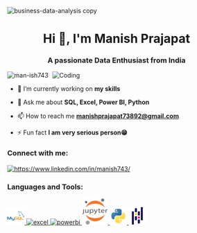 ![business-data-analysis copy](https://github.com/Muskan213/Muskan213/assets/154724911/70e4bbd7-afed-471b-887a-6647d507e9eb)

<h1 align="center">Hi 👋, I'm Manish Prajapat</h1>
<h3 align="center">A passionate Data Enthusiast from India</h3>
<img align="right" alt="Coding" width="400" src="https://miro.medium.com/v2/resize:fit:1400/1*e4HBnH84BpwLCFr78xvfjg.gif">
<p align="left"> <img src="https://komarev.com/ghpvc/?username=man-ish743&label=Profile%20views&color=0e75b6&style=flat" alt="man-ish743" /> </p>

- 🔭 I’m currently working on **my skills**

- 💬 Ask me about **SQL, Excel, Power BI, Python**

- 📫 How to reach me **manishprajapat73892@gmail.com**

- ⚡ Fun fact **I am very serious person😁**

<h3 align="left">Connect with me:</h3>
<p align="left">
<a href="https://www.linkedin.com/in/manish743/" target="blank"><img align="center" src="https://raw.githubusercontent.com/rahuldkjain/github-profile-readme-generator/master/src/images/icons/Social/linked-in-alt.svg" alt="https://www.linkedin.com/in/manish743/" height="30" width="40" /></a>
</p>

<h3 align="left">Languages and Tools:</h3>
<p align="left"> <a href="https://www.mysql.com/" target="_blank" rel="noreferrer"> <img src="https://raw.githubusercontent.com/devicons/devicon/master/icons/mysql/mysql-original-wordmark.svg" alt="mysql" width="40" height="40"/> </a> <a href="https://www.microsoft.com/en-us/microsoft-365/excel" target="_blank" rel="noreferrer"> <img src="https://img.icons8.com/color/512/microsoft-excel-2019--v1.png" alt="excel" width="40" height="40"/> </a> <a href="https://powerbi.microsoft.com/en-au/" target="_blank" rel="noreferrer"> <img src="https://img.icons8.com/color/1x/power-bi.png" alt="powerbi" width="40" height="40"/> </a> <a href="https://jupyter.org/" target="_blank" rel="noreferrer"> <img src="https://github.com/devicons/devicon/blob/master/icons/jupyter/jupyter-original-wordmark.svg" title="Jupyter" alt="Jupyter" width="60" height="60"/> </a> <a href="https://www.python.org" target="_blank" rel="noreferrer"> <img src="https://raw.githubusercontent.com/devicons/devicon/master/icons/python/python-original.svg" alt="python" width="40" height="40"/> </a> <a href="https://pandas.pydata.org/" target="_blank" rel="noreferrer"> <img src="https://raw.githubusercontent.com/devicons/devicon/2ae2a900d2f041da66e950e4d48052658d850630/icons/pandas/pandas-original.svg" alt="pandas" width="40" height="40"/> </p>



